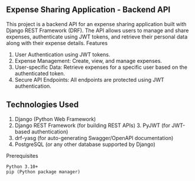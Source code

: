 ## Expense Sharing Application - Backend API

This project is a backend API for an expense sharing application built with Django REST Framework (DRF). The API allows users to manage and share expenses, authenticate using JWT tokens, and retrieve their personal data along with their expense details.
Features

 1.   User Authentication using JWT tokens.
2. Expense Management: Create, view, and manage expenses.
  3.  User-specific Data: Retrieve expenses for a specific user based on the authenticated token.
  4.  Secure API Endpoints: All endpoints are protected using JWT authentication.

## Technologies Used

   1. Django (Python Web Framework)
   2. Django REST Framework (for building REST APIs)
    3. PyJWT (for JWT-based authentication)
   4. drf-yasg (for auto-generating Swagger/OpenAPI documentation)
   5. PostgreSQL (or any other database supported by Django)

Prerequisites

    Python 3.10+
    pip (Python package manager)
